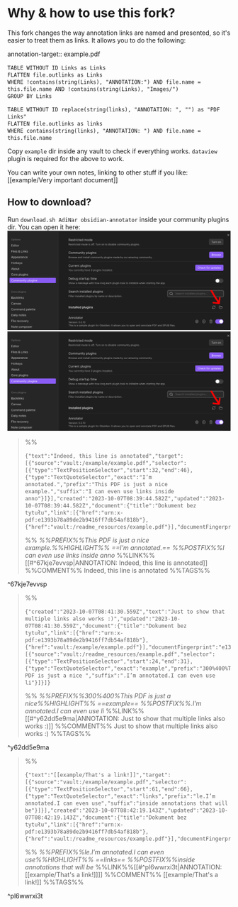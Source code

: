 # Why & how to use this fork?

This fork changes the way annotation links are named and presented, so it's easier to treat them as links.
It allows you to do the following:

annotation-target:: example.pdf


```dataview
TABLE WITHOUT ID Links as Links
FLATTEN file.outlinks as Links
WHERE !contains(string(Links), "ANNOTATION:") AND file.name = this.file.name AND !contains(string(Links), "Images/")
GROUP BY Links
```

```dataview
TABLE WITHOUT ID replace(string(links), "ANNOTATION: ", "") as "PDF Links"
FLATTEN file.outlinks as links
WHERE contains(string(links), "ANNOTATION: ") AND file.name = this.file.name
```
  
Copy `example` dir inside any vault to check if everything works. `dataview` plugin is required for the above to work.

You can write your own notes, linking to other stuff if you like: [[example/Very important document]]
## How to download?
Run `download.sh AdiNar obsidian-annotator` inside your community plugins dir.
You can open it here:
![](Images/plugin_dir.png)
![](example/Images/plugin_dir.png)

>%%
>```annotation-json
>{"text":"Indeed, this line is annotated","target":[{"source":"vault:/example/example.pdf","selector":[{"type":"TextPositionSelector","start":32,"end":46},{"type":"TextQuoteSelector","exact":"I’m annotated.","prefix":"This PDF is just a nice example.","suffix":"I can even use links inside anno"}]}],"created":"2023-10-07T08:39:44.582Z","updated":"2023-10-07T08:39:44.582Z","document":{"title":"Dokument bez tytułu","link":[{"href":"urn:x-pdf:e1393b78a89de2b9416ff7db54af818b"},{"href":"vault:/readme_resources/example.pdf"}],"documentFingerprint":"e1393b78a89de2b9416ff7db54af818b"},"uri":"vault:/readme_resources/example.pdf"}
>```
>%%
>*%%PREFIX%%This PDF is just a nice example.%%HIGHLIGHT%% ==I’m annotated.== %%POSTFIX%%I can even use links inside anno*
>%%LINK%%[[#^67kje7evvsp|ANNOTATION: Indeed, this line is annotated]]
>%%COMMENT%%
>Indeed, this line is annotated
>%%TAGS%%
>
^67kje7evvsp



>%%
>```annotation-json
>{"created":"2023-10-07T08:41:30.559Z","text":"Just to show that multiple links also works :)","updated":"2023-10-07T08:41:30.559Z","document":{"title":"Dokument bez tytułu","link":[{"href":"urn:x-pdf:e1393b78a89de2b9416ff7db54af818b"},{"href":"vault:/example/example.pdf"}],"documentFingerprint":"e1393b78a89de2b9416ff7db54af818b"},"uri":"vault:/readme_resources/example.pdf","target":[{"source":"vault:/readme_resources/example.pdf","selector":[{"type":"TextPositionSelector","start":24,"end":31},{"type":"TextQuoteSelector","exact":"example","prefix":"300%400%This PDF is just a nice ","suffix":".I’m annotated.I can even use li"}]}]}
>```
>%%
>*%%PREFIX%%300%400%This PDF is just a nice%%HIGHLIGHT%% ==example== %%POSTFIX%%.I’m annotated.I can even use li*
>%%LINK%%[[#^y62dd5e9ma|ANNOTATION: Just to show that multiple links also works :)]]
>%%COMMENT%%
>Just to show that multiple links also works :)
>%%TAGS%%
>
^y62dd5e9ma


>%%
>```annotation-json
>{"text":"[[example/That's a link!]]","target":[{"source":"vault:/example/example.pdf","selector":[{"type":"TextPositionSelector","start":61,"end":66},{"type":"TextQuoteSelector","exact":"links","prefix":"le.I’m annotated.I can even use","suffix":"inside annotations that will be"}]}],"created":"2023-10-07T08:42:19.143Z","updated":"2023-10-07T08:42:19.143Z","document":{"title":"Dokument bez tytułu","link":[{"href":"urn:x-pdf:e1393b78a89de2b9416ff7db54af818b"},{"href":"vault:/readme_resources/example.pdf"}],"documentFingerprint":"e1393b78a89de2b9416ff7db54af818b"},"uri":"vault:/readme_resources/example.pdf"}
>```
>%%
>*%%PREFIX%%le.I’m annotated.I can even use%%HIGHLIGHT%% ==links== %%POSTFIX%%inside annotations that will be*
>%%LINK%%[[#^pl6wwrxi3t|ANNOTATION: [[example/That's a link!]]]]
>%%COMMENT%%
>[[example/That's a link!]]
>%%TAGS%%
>
^pl6wwrxi3t
